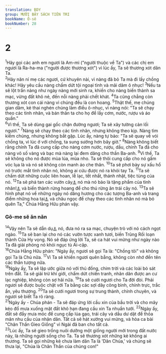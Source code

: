 ```yaml
---
translation: BDY
group: MƯỜI BẢY SÁCH TIÊN TRI
bookName: Ô-sê 
bookNumber: 28
---
```


<div class="title"><h1>2</h1></div>
<span class="verse os_2_1"><sup>1</sup>Hãy gọi các anh em ngươi là Am-mi (&#34;người thuộc về Ta&#34;) và các chị em ngươi là Ra-ha-ma (&#34;người được thương xót&#34;) vì lúc ấy, Ta sẽ thương xót dân Ta.<br/></span>
<span class="verse os_2_2"><sup>2</sup>Hãy năn nỉ mẹ các ngươi, cứ khuyên nài, vì nàng đã bỏ Ta mà đi lấy chồng khác! Hãy yêu cầu nàng chấm dứt tội ngoại tình và mãi dâm ô nhục! </span>
<span class="verse os_2_3"><sup>3</sup>Nếu ta sẽ lột trần nàng như ngày nàng mới sinh ra, khiến cho nàng biến thành sa mạc, vừng đất khô nẻ, đến nỗi nàng phải chết khát. </span>
<span class="verse os_2_4"><sup>4</sup>Ta cũng chẳng còn thương xót con cái nàng vì chúng đều là con hoang. </span>
<span class="verse os_2_5"><sup>5</sup>Thật thế, mẹ chúng gian dâm, kẻ thai nghén chúng làm điều ô-nhục, vì nàng nói: &#34;Ta sẽ chạy theo các tình nhân, và bán thân ta cho họ để lấy cơm, nước, rượu và áo quần.&#34;<br/></span>
<span class="verse os_2_6"><sup>6</sup>Vì thế, Ta sẽ dùng gai gốc chận đường ngươi; Ta sẽ xây tường cản lối ngươi.&#34; </span>
<span class="verse os_2_7"><sup>7</sup>Nàng sẽ chạy theo các tình nhân, nhưng không theo kịp. Nàng tìm kiếm chúng, nhưng không bắt gặp. Lúc ấy, nàng tự bảo: &#34;Ta sẽ quay về vói chồng ta, vì lúc ở với chồng, ta sung sướng hơn bây giờ.&#34; </span>
<span class="verse os_2_8"><sup>8</sup>Nàng không biết rằng chính Ta đã cung cấp cho nàng cơm nước, rượu, dầu, chính Ta đã cho nàng vô số vàng và bạc mà nàng lại đem dâng cho thần Ba-anh. </span>
<span class="verse os_2_9"><sup>9</sup>Vì thế, Ta sẽ không cho nó được mùa lúa, mùa nho. Ta sẽ thôi cung cấp cho nó gấm vóc lụa là và nó sẽ không còn manh áo che thân. </span>
<span class="verse os_2_10"><sup>10</sup>Ta sẽ phơi bày sự xấu hổ nó trước mắt tình nhân nó, không ai cứu được nó ra khỏi tay Ta. </span>
<span class="verse os_2_11"><sup>11</sup>Ta sẽ chấm dứt những cuộc liên hoan, lễ lạc, tết nhất, thánh nhật, tiệc tùng của nó. </span>
<span class="verse os_2_12"><sup>12</sup>Ta sẽ phá tan các vườn cây<a href="#" data-toggle="tooltip" data-placement="bottom" title="Nt cây nho, cây vả">⚓</a> nó mà nó bảo là tặng phẩm của tình nhân!<a href="#" data-toggle="tooltip" data-placement="bottom" title="Tiền công mà các tình nhân trả cho ta">⚓</a> và biến thành rừng hoang để cho thú rừng ăn trái cây nó. </span>
<span class="verse os_2_13"><sup>13</sup>Ta sẽ hình phạt nó về những ngày nó dâng hương cho các tượng Ba-anh và trang điểm những hoa tai<a href="#" data-toggle="tooltip" data-placement="bottom" title="Nt vòng đeo mũi">⚓</a> và châu ngọc để chạy theo các tình nhân nó mà bỏ quên Ta,&#34; Chúa Hằng Hữu phán vậy.</span>
<div class="title"><h3>Gô-me sẽ ăn năn</h3></div>
<span class="verse os_2_14"><sup>14</sup>Vậy nên Ta sẽ dẫn dụ<a href="#" data-toggle="tooltip" data-placement="bottom" title="Ctd ve vãn">⚓</a> nó, đưa nó ra sa mạc, chuyện trò với nó cách ngọt ngào. </span>
<span class="verse os_2_15"><sup>15</sup>Ta sẽ ban lại cho nó các vườn tược xanh tươi, biến Trũng Rối loạn thành Cửa Hy vọng. Nó sẽ đáp ứng lời Ta, sẽ ca hát vui mừng như ngày nào Ta đã giải phóng nó khỏi ngục tù Ai-cập.<br/></span>
<span class="verse os_2_16"><sup>16</sup>Chúa Hằng Hữu phán: &#34;Ngày ấy, ngươi sẽ gọi Ta là: &#34;Chồng tôi&#34; và không gọi Ta là Chủ nữa. </span>
<span class="verse os_2_17"><sup>17</sup>Vì Ta sẽ khiến ngươi quên bẵng, không còn nhớ đến tên các thần tượng nữa.<br/></span>
<span class="verse os_2_18"><sup>18</sup>Ngày ấy, Ta sẽ lập ước giữa nó với thú đồng, chim trời và các loài bò sát trên đất. Ta sẽ giải trừ khí giới, chấm dứt chiến tranh, nhân dân được an cư lạc nghiệp, không còn sợ hãi nữa. </span>
<span class="verse os_2_19"><sup>19</sup>Ta sẽ cưới ngươi cho Ta đời đòi. Phải ngươi sẽ được buộc chặt với Ta bằng các sợi dây công bình, chính trực, trắc ẩn, yêu thương. </span>
<span class="verse os_2_20"><sup>20</sup>Ta sẽ cưới ngươi trong sự trung thành, chính chuyên, và ngươi sẽ biết Ta rõ ràng.<br/></span>
<span class="verse os_2_21"><sup>21</sup>Ngày ấy - Chúa phán - Ta sẽ đáp ứng lời cầu xin của bầu trời và cho mây kéo đổ mưa xuống mặt đất khô hạn đang cầu xin Ta nhuần tưới. </span>
<span class="verse os_2_22"><sup>22</sup>Ngày ấy, đất sẽ đầy mưa móc để cung cấp lúa gạo, trái cây và dầu dư dật để thỏa mãn nhu cầu của nhân dân. Tất cả sẽ hát xướng vui mừng, và hòa ca bài &#34;Chân Thần Gieo Giống&#34; vì Ngài đã ban cho tất cả.<br/></span>
<span class="verse os_2_23"><sup>23</sup>Lúc ấy, Ta sẽ gieo trồng nuôi dưỡng một giống người mới trong đất nước này, là những người sống cho Ta. Ta sẽ thương xót những kẻ không ai thương. Ta sẽ gọi những kẻ chưa làm dân Ta là &#39;Dân Chúa,&#39; và chúng sẽ thưa lại, &#34;Chúa là Chân Thần của chúng con!&#34;</span>
